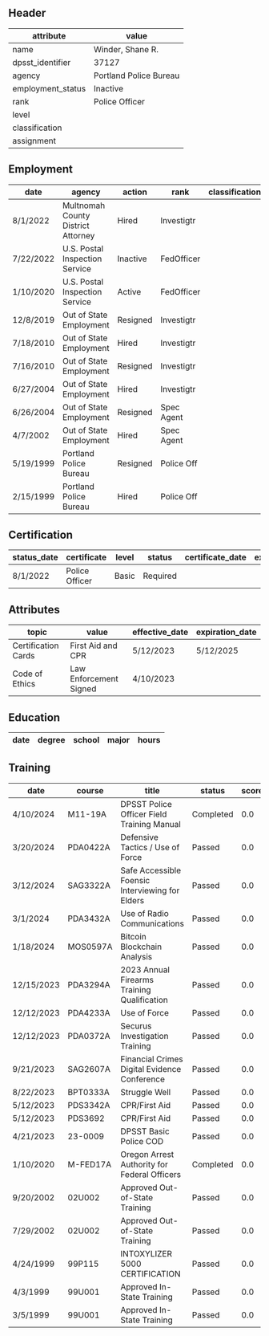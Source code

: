 ## Header
| attribute | value |
| --------- | ----- |
| name | Winder, Shane R. |
| dpsst_identifier | 37127 |
| agency | Portland Police Bureau |
| employment_status | Inactive |
| rank | Police Officer |
| level |  |
| classification |  |
| assignment |  |
## Employment
| date | agency | action | rank | classification | assignment |
| ---- | ------ | ------ | ---- | -------------- | ---------- |
| 8/1/2022 | Multnomah County District Attorney | Hired | Investigtr |  |  |
| 7/22/2022 | U.S. Postal Inspection Service | Inactive | FedOfficer |  |  |
| 1/10/2020 | U.S. Postal Inspection Service | Active | FedOfficer |  |  |
| 12/8/2019 | Out of State Employment | Resigned | Investigtr |  |  |
| 7/18/2010 | Out of State Employment | Hired | Investigtr |  |  |
| 7/16/2010 | Out of State Employment | Resigned | Investigtr |  |  |
| 6/27/2004 | Out of State Employment | Hired | Investigtr |  |  |
| 6/26/2004 | Out of State Employment | Resigned | Spec Agent |  |  |
| 4/7/2002 | Out of State Employment | Hired | Spec Agent |  |  |
| 5/19/1999 | Portland Police Bureau | Resigned | Police Off |  |  |
| 2/15/1999 | Portland Police Bureau | Hired | Police Off |  |  |
## Certification
| status_date | certificate | level | status | certificate_date | expiration_date | probation_date |
| ----------- | ----------- | ----- | ------ | ---------------- | --------------- | -------------- |
| 8/1/2022 | Police Officer | Basic | Required |  |  | 2/1/2024 |
## Attributes
| topic | value | effective_date | expiration_date |
| ----- | ----- | -------------- | --------------- |
| Certification Cards | First Aid and CPR | 5/12/2023 | 5/12/2025 |
| Code of Ethics | Law Enforcement Signed | 4/10/2023 |  |
## Education
| date | degree | school | major | hours |
| ---- | ------ | ------ | ----- | ----- |
## Training
| date | course | title | status | score | hours |
| ---- | ------ | ----- | ------ | ----- | ----- |
| 4/10/2024 | M11-19A | DPSST Police Officer Field Training Manual | Completed | 0.0 | 50.00 |
| 3/20/2024 | PDA0422A | Defensive Tactics / Use of Force | Passed | 0.0 | 3.00 |
| 3/12/2024 | SAG3322A | Safe Accessible Foensic Interviewing for Elders | Passed | 0.0 | 12.00 |
| 3/1/2024 | PDA3432A | Use of Radio Communications | Passed | 0.0 | 1.00 |
| 1/18/2024 | MOS0597A | Bitcoin Blockchain Analysis | Passed | 0.0 | 1.00 |
| 12/15/2023 | PDA3294A | 2023 Annual Firearms Training  Qualification | Passed | 0.0 | 4.00 |
| 12/12/2023 | PDA4233A | Use of Force | Passed | 0.0 | 3.00 |
| 12/12/2023 | PDA0372A | Securus Investigation Training | Passed | 0.0 | 2.00 |
| 9/21/2023 | SAG2607A | Financial Crimes  Digital Evidence Conference | Passed | 0.0 | 15.00 |
| 8/22/2023 | BPT0333A | Struggle Well | Passed | 0.0 | 16.00 |
| 5/12/2023 | PDS3342A | CPR/First Aid | Passed | 0.0 | 2.50 |
| 5/12/2023 | PDS3692 | CPR/First Aid | Passed | 0.0 | 2.50 |
| 4/21/2023 | 23-0009 | DPSST Basic Police COD | Passed | 0.0 | 80.00 |
| 1/10/2020 | M-FED17A | Oregon Arrest Authority for Federal Officers | Completed | 0.0 | 2.00 |
| 9/20/2002 | 02U002 | Approved Out-of-State Training | Passed | 0.0 | 544.00 |
| 7/29/2002 | 02U002 | Approved Out-of-State Training | Passed | 0.0 | 415.00 |
| 4/24/1999 | 99P115 | INTOXYLIZER 5000 CERTIFICATION | Passed | 0.0 | 4.00 |
| 4/3/1999 | 99U001 | Approved In-State Training | Passed | 0.0 | 688.00 |
| 3/5/1999 | 99U001 | Approved In-State Training | Passed | 0.0 | 2.00 |
